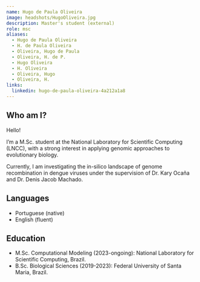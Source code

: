 ```yaml
---
name: Hugo de Paula Oliveira
image: headshots/HugoOliveira.jpg
description: Master's student (external)
role: msc
aliases:
  - Hugo de Paula Oliveira
  - H. de Paula Oliveira
  - Oliveira, Hugo de Paula
  - Oliveira, H. de P.
  - Hugo Oliveira
  - H. Oliveira
  - Oliveira, Hugo
  - Oliveira, H.
links:
  linkedin: hugo-de-paula-oliveira-4a212a1a8
---
```


## Who am I?

Hello!

I’m a M.Sc. student at the National Laboratory for Scientific Computing (LNCC), with a strong interest in applying genomic approaches to evolutionary biology.

Currently, I am investigating the in-silico landscape of genome recombination in dengue viruses under the supervision of Dr. Kary Ocaña and Dr. Denis Jacob Machado.

## Languages
- Portuguese (native)
- English (fluent)

## Education

- M.Sc. Computational Modeling (2023-ongoing): National Laboratory for Scientific Computing, Brazil.
- B.Sc. Biological Sciences (2019-2023): Federal University of Santa Maria, Brazil.